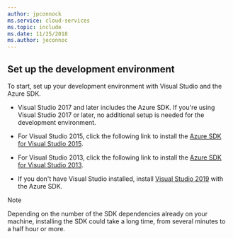 ```yaml
---
author: jpconnock
ms.service: cloud-services
ms.topic: include
ms.date: 11/25/2018
ms.author: jeconnoc
---
```

## <a name="setupdevenv"></a>Set up the development environment
To start, set up your development environment with Visual Studio and the Azure SDK.

* Visual Studio 2017 and later includes the Azure SDK. If you're using Visual Studio 2017 or later, no additional setup is needed for the development environment.
* For Visual Studio 2015, click the following link to install the [Azure SDK for Visual Studio 2015](https://go.microsoft.com/fwlink/?linkid=518003).
* For Visual Studio 2013, click the following link to install the [Azure SDK for Visual Studio 2013](https://go.microsoft.com/fwlink/?LinkID=324322).

* If you don't have Visual Studio installed, install [Visual Studio 2019](https://www.visualstudio.com/) with the Azure SDK.

> [!NOTE]
> Depending on the number of the SDK dependencies already on your machine, installing the SDK could take a long time, from several minutes to a half hour or more.
>
>
